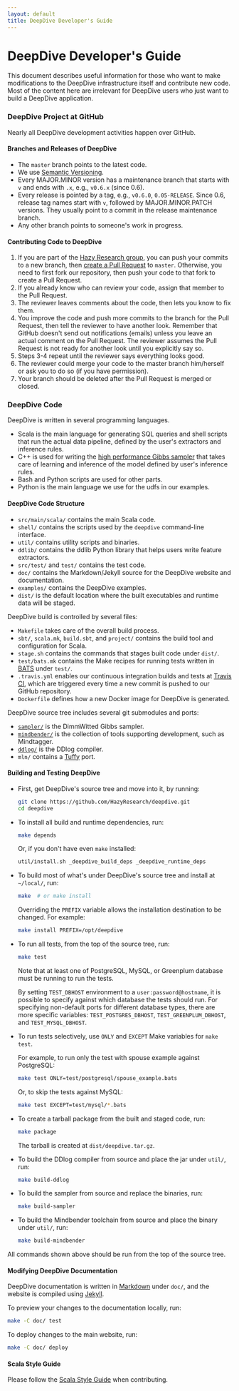 ```yaml
---
layout: default
title: DeepDive Developer's Guide
---
```


# DeepDive Developer's Guide

This document describes useful information for those who want to make modifications to the DeepDive infrastructure itself and contribute new code.
Most of the content here are irrelevant for DeepDive users who just want to build a DeepDive application.

### DeepDive Project at GitHub

Nearly all DeepDive development activities happen over GitHub.

#### Branches and Releases of DeepDive

* The `master` branch points to the latest code.
* We use [Semantic Versioning](http://semver.org/).
* Every MAJOR.MINOR version has a maintenance branch that starts with `v` and ends with `.x`, e.g., `v0.6.x` (since 0.6).
* Every release is pointed by a tag, e.g., `v0.6.0`, `0.05-RELEASE`.
   Since 0.6, release tag names start with `v`, followed by MAJOR.MINOR.PATCH versions.
   They usually point to a commit in the release maintenance branch.
* Any other branch points to someone's work in progress.

#### Contributing Code to DeepDive

1. If you are part of the [Hazy Research group](https://github.com/HazyResearch), you can push your commits to a new branch, then [create a Pull Request](https://github.com/HazyResearch/deepdive/compare/) to `master`.
   Otherwise, you need to first fork our repository, then push your code to that fork to create a Pull Request.
2. If you already know who can review your code, assign that member to the Pull Request.
3. The reviewer leaves comments about the code, then lets you know to fix them.
4. You improve the code and push more commits to the branch for the Pull Request, then tell the reviewer to have another look.
   Remember that GitHub doesn't send out notifications (emails) unless you leave an actual comment on the Pull Request.
   The reviewer assumes the Pull Request is not ready for another look until you explicitly say so.
5. Steps 3-4 repeat until the reviewer says everything looks good.
6. The reviewer could merge your code to the master branch him/herself or ask you to do so (if you have permission).
7. Your branch should be deleted after the Pull Request is merged or closed.


### DeepDive Code

DeepDive is written in several programming languages.

* Scala is the main language for generating SQL queries and shell scripts that run the actual data pipeline, defined by the user's extractors and inference rules.
* C++ is used for writing the [high performance Gibbs sampler](https://github.com/HazyResearch/sampler) that takes care of learning and inference of the model defined by user's inference rules.
* Bash and Python scripts are used for other parts.
* Python is the main language we use for the udfs in our examples.

#### DeepDive Code Structure

* `src/main/scala/` contains the main Scala code.
* `shell/` contains the scripts used by the `deepdive` command-line interface.
* `util/` contains utility scripts and binaries.
* `ddlib/` contains the ddlib Python library that helps users write feature extractors.
* `src/test/` and `test/` contains the test code.
* `doc/` contains the Markdown/Jekyll source for the DeepDive website and documentation.
* `examples/` contains the DeepDive examples.
* `dist/` is the default location where the built executables and runtime data will be staged.

DeepDive build is controlled by several files:

* `Makefile` takes care of the overall build process.
* `sbt/`, `scala.mk`, `build.sbt`, and `project/` contains the build tool and configuration for Scala.
* `stage.sh` contains the commands that stages built code under `dist/`.
* `test/bats.mk` contains the Make recipes for running tests written in [BATS](https://github.com/sstephenson/bats) under `test/`.
* `.travis.yml` enables our continuous integration builds and tests at [Travis CI](https://travis-ci.org/HazyResearch/deepdive), which are triggered every time a new commit is pushed to our GitHub repository.
* `Dockerfile` defines how a new Docker image for DeepDive is generated.

DeepDive source tree includes several git submodules and ports:

* [`sampler/`](https://github.com/HazyResearch/sampler) is the DimmWitted Gibbs sampler.
* [`mindbender/`](https://github.com/HazyResearch/mindbender) is the collection of tools supporting development, such as Mindtagger.
* [`ddlog/`](https://github.com/HazyResearch/ddlog) is the DDlog compiler.
* `mln/` contains a [Tuffy](http://i.stanford.edu/hazy/hazy/tuffy/) port.


#### <a name="build-test"></a> Building and Testing DeepDive

* First, get DeepDive's source tree and move into it, by running:

    ```bash
    git clone https://github.com/HazyResearch/deepdive.git
    cd deepdive
    ```

* To install all build and runtime dependencies, run:

    ```bash
    make depends
    ```

    Or, if you don't have even `make` installed:

    ```bash
    util/install.sh _deepdive_build_deps _deepdive_runtime_deps
    ```

* To build most of what's under DeepDive's source tree and install at `~/local/`, run:

    ```bash
    make  # or make install
    ```

    Overriding the `PREFIX` variable allows the installation destination to be changed.  For example:

    ```bash
    make install PREFIX=/opt/deepdive
    ```

* To run all tests, from the top of the source tree, run:

    ```bash
    make test
    ```

    Note that at least one of PostgreSQL, MySQL, or Greenplum database must be running to run the tests.

    By setting `TEST_DBHOST` environment to a `user:password@hostname`, it is possible to specify against which database the tests should run.
    For specifying non-default ports for different database types, there are more specific variables: `TEST_POSTGRES_DBHOST`, `TEST_GREENPLUM_DBHOST`, and `TEST_MYSQL_DBHOST`.

* To run tests selectively, use `ONLY` and `EXCEPT` Make variables for `make test`.

    For example, to run only the test with spouse example against PostgreSQL:

    ```bash
    make test ONLY=test/postgresql/spouse_example.bats
    ```

    Or, to skip the tests against MySQL:

    ```bash
    make test EXCEPT=test/mysql/*.bats
    ```

* To create a tarball package from the built and staged code, run:

    ```bash
    make package
    ```

    The tarball is created at `dist/deepdive.tar.gz`.

* To build the DDlog compiler from source and place the jar under `util/`, run:

    ```bash
    make build-ddlog
    ```

* To build the sampler from source and replace the binaries, run:

    ```bash
    make build-sampler
    ```

* To build the Mindbender toolchain from source and place the binary under `util/`, run:

    ```bash
    make build-mindbender
    ```

All commands shown above should be run from the top of the source tree.


#### Modifying DeepDive Documentation

DeepDive documentation is written in [Markdown](http://daringfireball.net/projects/markdown/) under `doc/`, and the website is compiled using [Jekyll](http://jekyllrb.com).

To preview your changes to the documentation locally, run:

```bash
make -C doc/ test
```

To deploy changes to the main website, run:

```bash
make -C doc/ deploy
```


#### Scala Style Guide

Please follow the [Scala Style Guide](http://docs.scala-lang.org/style/) when contributing.

